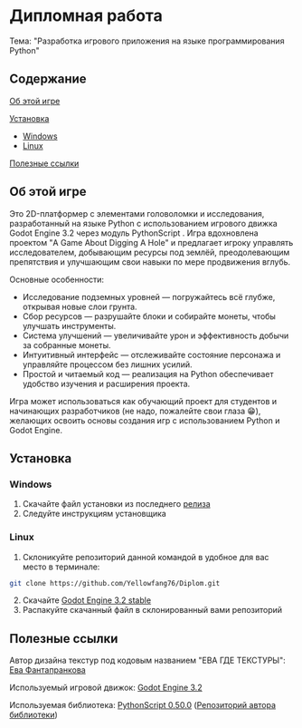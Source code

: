 # Дипломная работа  
Тема: "Разработка игрового приложения на языке программирования Python"

## Содержание
  [Об этой игре](#об-этой-игре)

  [Установка](#установка)
  * [Windows](#windows)
  * [Linux](#linux)
  
  [Полезные ссылки](#полезные-ссылки)

## Об этой игре

Это 2D-платформер с элементами головоломки и исследования, разработанный на языке Python с использованием игрового движка Godot Engine 3.2 через модуль PythonScript . Игра вдохновлена проектом "A Game About Digging A Hole" и предлагает игроку управлять исследователем, добывающим ресурсы под землёй, преодолевающим препятствия и улучшающим свои навыки по мере продвижения вглубь.

Основные особенности:

* Исследование подземных уровней — погружайтесь всё глубже, открывая новые слои грунта.
* Сбор ресурсов — разрушайте блоки и собирайте монеты, чтобы улучшать инструменты.
* Система улучшений — увеличивайте урон и эффективность добычи за собранные монеты.
* Интуитивный интерфейс — отслеживайте состояние персонажа и управляйте процессом без лишних усилий.
* Простой и читаемый код — реализация на Python обеспечивает удобство изучения и расширения проекта.

Игра может использоваться как обучающий проект для студентов и начинающих разработчиков (не надо, пожалейте свои глаза :grin:), желающих освоить основы создания игр с использованием Python и Godot Engine.

## Установка

### Windows

1. Скачайте файл установки из последнего [релиза](https://github.com/Yellowfang76/Diplom/releases/tag/0.2)
2. Следуйте инструкциям установщика

### Linux

1. Склоникуйте репозиторий данной командой в удобное для вас место в терминале:
```bash
git clone https://github.com/Yellowfang76/Diplom.git
```
2. Скачайте [Godot Engine 3.2 stable](https://godotengine.org/download/archive/3.2-stable/)
3. Распакуйте скачанный файл в склонированный вами репозиторий

## Полезные ссылки

Автор дизайна текстур под кодовым названием "ЕВА ГДЕ ТЕКСТУРЫ": [Ева Фантапранкова](https://t.me/fantaprankova) 

Используемый игровой движок: [Godot Engine 3.2](https://godotengine.org/download/archive/3.2-stable/)

Используемая библиотека: [PythonScript 0.50.0](https://godotengine.org/asset-library/asset/179) ([Репозиторий автора библиотеки](https://github.com/touilleMan/godot-python))
